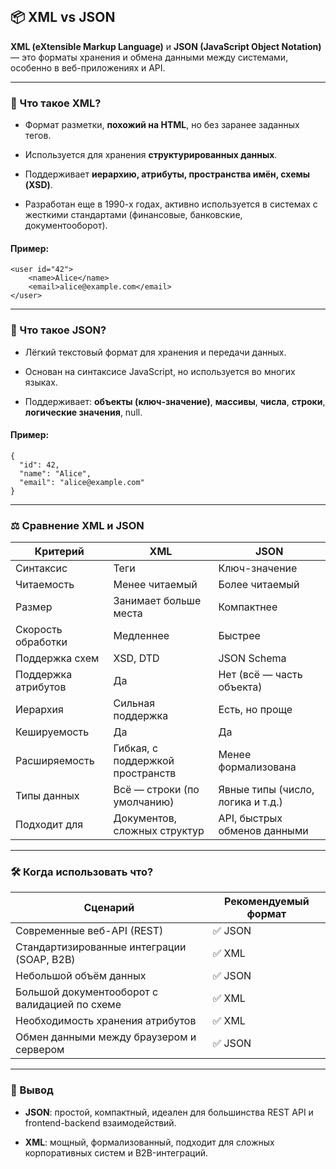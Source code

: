```toc
```
## **📦 XML vs JSON**

  

**XML (eXtensible Markup Language)** и **JSON (JavaScript Object Notation)** — это форматы хранения и обмена данными между системами, особенно в веб-приложениях и API.

---

### **📘 Что такое XML?**

- Формат разметки, **похожий на HTML**, но без заранее заданных тегов.
    
- Используется для хранения **структурированных данных**.
    
- Поддерживает **иерархию, атрибуты, пространства имён, схемы (XSD)**.
    
- Разработан еще в 1990-х годах, активно используется в системах с жесткими стандартами (финансовые, банковские, документооборот).

  

#### **Пример:**

```
<user id="42">
    <name>Alice</name>
    <email>alice@example.com</email>
</user>
```

  

---

### **📗 Что такое JSON?**

- Лёгкий текстовый формат для хранения и передачи данных.
    
- Основан на синтаксисе JavaScript, но используется во многих языках.
    
- Поддерживает: **объекты (ключ-значение)**, **массивы**, **числа**, **строки**, **логические значения**, null.

  

#### **Пример:**

```
{
  "id": 42,
  "name": "Alice",
  "email": "alice@example.com"
}
```

  

---

### **⚖️ Сравнение XML и JSON**

|**Критерий**|**XML**|**JSON**|
|---|---|---|
|Синтаксис|Теги|Ключ-значение|
|Читаемость|Менее читаемый|Более читаемый|
|Размер|Занимает больше места|Компактнее|
|Скорость обработки|Медленнее|Быстрее|
|Поддержка схем|XSD, DTD|JSON Schema|
|Поддержка атрибутов|Да|Нет (всё — часть объекта)|
|Иерархия|Сильная поддержка|Есть, но проще|
|Кешируемость|Да|Да|
|Расширяемость|Гибкая, с поддержкой пространств|Менее формализована|
|Типы данных|Всё — строки (по умолчанию)|Явные типы (число, логика и т.д.)|
|Подходит для|Документов, сложных структур|API, быстрых обменов данными|

  

---

### **🛠️ Когда использовать что?**

|**Сценарий**|**Рекомендуемый формат**|
|---|---|
|Современные веб-API (REST)|✅ JSON|
|Стандартизированные интеграции (SOAP, B2B)|✅ XML|
|Небольшой объём данных|✅ JSON|
|Большой документооборот с валидацией по схеме|✅ XML|
|Необходимость хранения атрибутов|✅ XML|
|Обмен данными между браузером и сервером|✅ JSON|

  

---

### **🧩 Вывод**

- **JSON**: простой, компактный, идеален для большинства REST API и frontend-backend взаимодействий.
    
- **XML**: мощный, формализованный, подходит для сложных корпоративных систем и B2B-интеграций.
